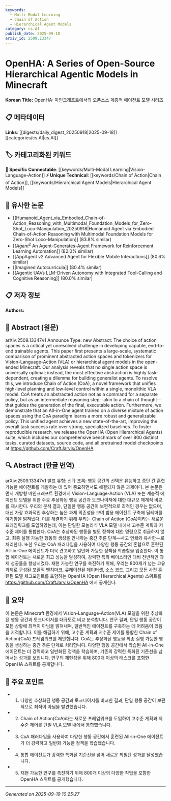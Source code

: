 ```yaml
---
keywords:
  - Multi-Modal Learning
  - Chain of Action
  - Hierarchical Agent Models
category: cs.AI
publish_date: 2025-09-18
arxiv_id: 2509.13347
---
```


<!-- KEYWORD_LINKING_METADATA:
{
  "processed_timestamp": "2025-09-22 22:17:10.198095",
  "vocabulary_version": "1.0",
  "selected_keywords": [
    "Multi-Modal Learning",
    "Chain of Action",
    "Hierarchical Agent Models"
  ],
  "rejected_keywords": [
    "Open Hierarchical Agents"
  ],
  "similarity_scores": {
    "Multi-Modal Learning": 0.78,
    "Chain of Action": 0.72,
    "Hierarchical Agent Models": 0.7
  },
  "extraction_method": "AI_prompt_based",
  "budget_applied": true
}
-->


# OpenHA: A Series of Open-Source Hierarchical Agentic Models in Minecraft

**Korean Title:** OpenHA: 마인크래프트에서의 오픈소스 계층적 에이전트 모델 시리즈

## 📋 메타데이터

**Links**: [[digests/daily_digest_20250918|2025-09-18]]   [[categories/cs.AI|cs.AI]]

## 🏷️ 카테고리화된 키워드
**🔗 Specific Connectable**: [[keywords/Multi-Modal Learning|Vision-Language-Action]]
**⚡ Unique Technical**: [[keywords/Chain of Action|Chain of Action]], [[keywords/Hierarchical Agent Models|Hierarchical Agent Models]]

## 🔗 유사한 논문
- [[Humanoid_Agent_via_Embodied_Chain-of-Action_Reasoning_with_Multimodal_Foundation_Models_for_Zero-Shot_Loco-Manipulation_20250918|Humanoid Agent via Embodied Chain-of-Action Reasoning with Multimodal Foundation Models for Zero-Shot Loco-Manipulation]] (83.8% similar)
- [[$Agent^2$ An Agent-Generates-Agent Framework for Reinforcement Learning Automation]] (82.0% similar)
- [[AppAgent v2 Advanced Agent for Flexible Mobile Interactions]] (80.6% similar)
- [[Imagined Autocurricula]] (80.4% similar)
- [[Agentic UAVs LLM-Driven Autonomy with Integrated Tool-Calling and Cognitive Reasoning]] (80.0% similar)

## 📋 저자 정보

**Authors:** 

## 📄 Abstract (원문)

arXiv:2509.13347v1 Announce Type: new 
Abstract: The choice of action spaces is a critical yet unresolved challenge in developing capable, end-to-end trainable agents. This paper first presents a large-scale, systematic comparison of prominent abstracted action spaces and tokenizers for Vision-Language-Action (VLA) or hierarchical agent models in the open-ended Minecraft. Our analysis reveals that no single action space is universally optimal; instead, the most effective abstraction is highly task-dependent, creating a dilemma for building generalist agents. To resolve this, we introduce Chain of Action (CoA), a novel framework that unifies high-level planning and low-level control within a single, monolithic VLA model. CoA treats an abstracted action not as a command for a separate policy, but as an intermediate reasoning step--akin to a chain of thought--that guides the generation of the final, executable action. Furthermore, we demonstrate that an All-in-One agent trained on a diverse mixture of action spaces using the CoA paradigm learns a more robust and generalizable policy. This unified agent achieves a new state-of-the-art, improving the overall task success rate over strong, specialized baselines. To foster reproducible research, we release the OpenHA (Open Hierarchical Agents) suite, which includes our comprehensive benchmark of over 800 distinct tasks, curated datasets, source code, and all pretrained model checkpoints at https://github.com/CraftJarvis/OpenHA

## 🔍 Abstract (한글 번역)

arXiv:2509.13347v1 발표 유형: 신규
초록: 행동 공간의 선택은 유능하고 종단 간 훈련 가능한 에이전트를 개발하는 데 있어 중요하면서도 해결되지 않은 과제이다. 본 논문은 먼저 개방형 마인크래프트 환경에서 Vision-Language-Action (VLA) 또는 계층적 에이전트 모델을 위한 주요 추상화된 행동 공간과 토크나이저에 대한 대규모 체계적 비교를 제시한다. 우리의 분석 결과, 단일한 행동 공간이 보편적으로 최적인 경우는 없으며, 대신 가장 효과적인 추상화는 높은 과제 의존성을 보여 범용 에이전트 구축에 딜레마를 야기함을 밝혀냈다. 이를 해결하기 위해 우리는 Chain of Action (CoA)이라는 새로운 프레임워크를 도입하였는데, 이는 단일한 모놀리식 VLA 모델 내에서 고수준 계획과 저수준 제어를 통합한다. CoA는 추상화된 행동을 별도 정책에 대한 명령으로 취급하지 않고, 최종 실행 가능한 행동의 생성을 안내하는 중간 추론 단계—사고 연쇄와 유사한—로 처리한다. 또한 우리는 CoA 패러다임을 사용하여 다양한 행동 공간의 혼합으로 훈련된 All-in-One 에이전트가 더욱 견고하고 일반화 가능한 정책을 학습함을 입증한다. 이 통합 에이전트는 새로운 최고 성능을 달성하여, 강력한 특화 베이스라인 대비 전반적인 과제 성공률을 향상시켰다. 재현 가능한 연구를 촉진하기 위해, 우리는 800개가 넘는 고유 과제로 구성된 포괄적 벤치마크, 큐레이션된 데이터셋, 소스 코드, 그리고 모든 사전 훈련된 모델 체크포인트를 포함하는 OpenHA (Open Hierarchical Agents) 스위트를 https://github.com/CraftJarvis/OpenHA 에서 공개한다.

## 📝 요약

이 논문은 Minecraft 환경에서 Vision-Language-Action(VLA) 모델을 위한 추상화된 행동 공간과 토크나이저를 대규모로 비교 분석합니다. 연구 결과, 단일 행동 공간이 모든 상황에 최적이 아님을 밝혀내며, 일반적인 에이전트를 구축하는 데 어려움이 있음을 지적합니다. 이를 해결하기 위해, 고수준 계획과 저수준 제어를 통합한 Chain of Action(CoA) 프레임워크를 제안합니다. CoA는 추상화된 행동을 최종 실행 가능한 행동을 생성하는 중간 추론 단계로 처리합니다. 다양한 행동 공간에서 학습된 All-in-One 에이전트는 더 강력하고 일반화된 정책을 학습하며, 기존의 강력한 특화된 기준선을 넘어서는 성과를 보입니다. 연구의 재현성을 위해 800개 이상의 태스크를 포함한 OpenHA 스위트를 공개합니다.

## 🎯 주요 포인트

- 1. 다양한 추상화된 행동 공간과 토크나이저를 비교한 결과, 단일 행동 공간이 보편적으로 최적이 아님을 발견했습니다.

- 2. Chain of Action(CoA)라는 새로운 프레임워크를 도입하여 고수준 계획과 저수준 제어를 단일 VLA 모델 내에서 통합했습니다.

- 3. CoA 패러다임을 사용하여 다양한 행동 공간에서 훈련된 All-in-One 에이전트가 더 강력하고 일반화 가능한 정책을 학습했습니다.

- 4. 통합 에이전트가 강력한 특화된 기준선을 넘어 새로운 최첨단 성과를 달성했습니다.

- 5. 재현 가능한 연구를 촉진하기 위해 800개 이상의 다양한 작업을 포함한 OpenHA 스위트를 공개했습니다.

---

*Generated on 2025-09-19 10:25:27*